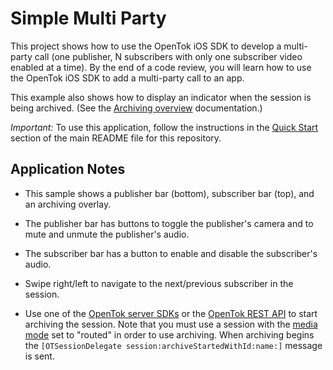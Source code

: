 Simple Multi Party
==================================

This project shows how to use the OpenTok iOS SDK to develop a multi-party call
(one publisher, N subscribers with only one subscriber video enabled at a time).
By the end of a code review, you will learn how to use the OpenTok iOS SDK to
add a multi-party call to an app.

This example also shows how to display an indicator when the session is being
archived. (See the [Archiving overview][1] documentation.)

*Important:* To use this application, follow the instructions in the
[Quick Start](../README.md#quick-start) section of the main README file
for this repository.

Application Notes
-----------------

*  This sample shows a publisher bar (bottom), subscriber bar (top), and  an
   archiving overlay.

*  The publisher bar has buttons to toggle the publisher's camera and to
   mute and unmute the publisher's audio.
   
*  The subscriber bar has a button to enable and disable the subscriber's
   audio.

*  Swipe right/left to navigate to the next/previous subscriber in the session.

*  Use one of the [OpenTok server SDKs][2] or the [OpenTok REST API][3] to start
   archiving the session. Note that you must use a session with the
   [media mode][4] set to "routed" in order to use archiving. When archiving
   begins the `[OTSessionDelegate session:archiveStartedWithId:name:]` message
   is sent.

[1]: https://tokbox.com/opentok/tutorials/archiving/
[2]: https://tokbox.com/opentok/libraries/server/
[3]: https://tokbox.com/opentok/api/
[4]: https://tokbox.com/opentok/tutorials/create-session/#media-mode
